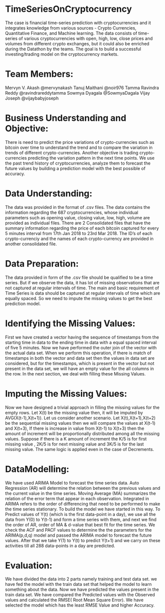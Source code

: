 # TimeSeriesOnCryptocurrency
The case is financial time-series prediction with cryptocurrencies and it integrates knowledge from various sources - Crypto Currencies, Quantitative Finance, and Machine learning. The data consists of time-series of various cryptocurrencies with open, high, low, close prices and volumes from different crypto exchanges, but it could also be enriched during the Datathon by the teams. The goal is to build a successful investing/trading model on the cryptocurrency markets.

# Team Members:
Mervyn V. Akash @mervynakash 
Tanuj Maithani @noir976 
Tamma Ravindra Reddy @ravindrareddytamma 
Sowmya Dyagala @SowmyaDagala
Vijay Joseph @vijaybabyjoseph

# Business Understanding and Objective: 
There is need to predict the price variations of crypto-currencies such as bitcoin over time to understand the trend and to compare the variation in trends of different crypto-currencies. Another objective is trading crypto-currencies predicting the variation pattern in the next time points. We use the past trend history of cryptocurrencies, analyze them to forecast the future values by building a prediction model with the best possible of accuracy.

# Data Understanding: 
The data was provided in the format of .csv files. The data contains the information regarding the 687 cryptocurrencies, whose individual parameters such as opening value, closing value, low, high, volume are provided as individual files. There are 2 Consolidated files that have the summary information regarding the price of each bitcoin captured for every 5 minutes interval from 17th Jan 2018 to 23rd Mar 2018. The ID’s of each crypto-currenciy and the names of each crypto-currency are provided in another consolidated file.

# Data Preparation: 
The data provided in form of the .csv file should be qualified to be a time series. But if we observe the data, it has lot of missing observations that are not captured at regular intervals of time. The main and basic requirement of Time Series is data should be captured at regular intervals of time which are equally spaced. So we need to impute the missing values to get the best prediction model.

# Identifying the Missing Values: 
First we have created a vector having the sequence of timestamps from the starting time in data to the ending time in data with a equal spaced interval of five 5 minutes. Now we have performed the outer join of the vector with the actual data set. When we perform this operation, if there is match of timestamps in both the vector and data set then the values in data set are considered, but for the timestamps, which is present in the vector but not present in the data set, we will have an empty value for the all columns in the row. In the next section, we deal with filling these Missing Values.

# Imputing the Missing Values: 
Now we have designed a trivial approach in filling the missing values for the empty rows. Let X(t) be the missing value then, it will be imputed by AVG(X(t-1),X(t+1)). Let us consider another scenario. Let X(t),X(t+1),X(t+2) be the sequential missing values then we will compare the values at X(t-1) and X(t+3), If there is increase in value from X(t-1) to X(t+3) then the amount of increment will be proportionally distributed among all the missing values. Suppose if there is a K amount of increment the K/5 is for first missing value , 2K/5 is for next missing value and 3K/5 is for the last missing value. The same logic is applied even in the case of Decrements.

# DataModelling: 
We have used ARIMA Model to forecast the time series data. Auto Regression (AR) will determine the relation between the previous values and the current value in the time series. Moving Average (MA) summarizes the relation of the error term that appear in each observation. Integrated in ARIMA refers to the order of differencing that need to be performed to make the time series stationary. To build the model we have started in this way.
To Predict values of Y(t) (which is the first data-point in a day), we use all the data from Y(0) to Y(t-1) and form a time series with them, and next we find the order of AR, order of MA & d-value that best fit for the time series. We check the ACF and PACF values to determine the the parameters for the ARIMA(p,d,q) model and passed the ARIMA model to forecast the future values. After that we take Y(1) to Y(t) to predict Y(t+1) and we carry on these activities till all 288 data-points in a day are predicted. 

# Evaluation: 
We have divided the data into  2 parts namely training and test data set. we have fed the model with the train data set that helped the model to learn something about the data. Now we have predicted the values present in the train data set. We have compared the Predicted values with the Observed values and calculated the RMSE( Root Mean Square Error). We have selected the model which has the least RMSE Value and higher Accuracy.
